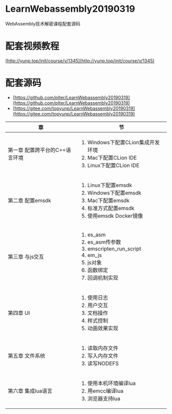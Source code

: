 # LearnWebassembly20190319
WebAssembly技术解密课程配套源码

# 配套视频教程  
[http://yunp.top/init/course/v/1345](http://yunp.top/init/course/v/1345)

# 配套源码 

* [https://github.com/plter/LearnWebassembly20190319](https://github.com/plter/LearnWebassembly20190319)
* [https://gitee.com/topyunp/LearnWebassembly20190319](https://gitee.com/topyunp/LearnWebassembly20190319)

| 章 | 节 |
| --- | --- |
| 第一章 配置跨平台的C++语言环境 | <ol><li>Windows下配置CLion集成开发环境</li><li>Mac下配置CLion IDE</li><li>Linux下配置CLion IDE</li></ol> |
| 第二章 配置emsdk | <ol><li>Linux下配置emsdk</li><li>Windows下配置emsdk</li><li>Mac下配置emsdk</li><li>标准方式配置emsdk</li><li>使用emsdk Docker镜像</li></ol> |
| 第三章 与js交互 | <ol><li>es_asm</li><li>es_asm传参数</li><li>emscripten_run_script</li><li>em_js</li><li>js对象</li><li>函数绑定</li><li>回调机制实现</li></ol> |
| 第四章 UI | <ol><li>使用日志</li><li>用户交互</li><li>文档操作</li><li>样式控制</li><li>动画效果实现</li></ol> |
| 第五章 文件系统 | <ol><li>读取内存文件</li><li>写入内存文件</li><li>读写NODEFS</li></ol> |
| 第六章 集成lua语言 | <ol><li>使用本机环境编译lua</li><li>用emcc编译lua</li><li>浏览器支持lua</li></ol> |

